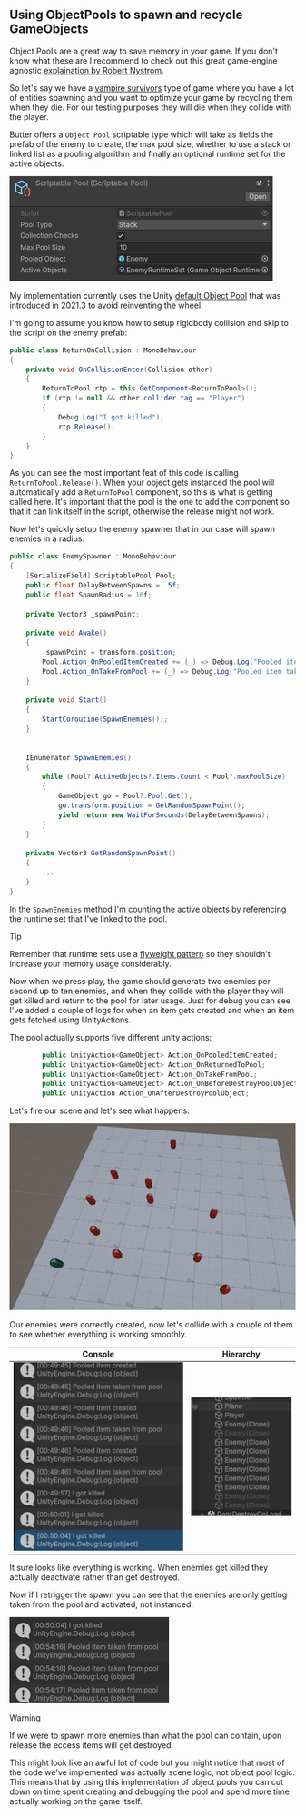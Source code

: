 ## Using ObjectPools to spawn and recycle GameObjects
Object Pools are a great way to save memory in your game. If you don't know what these are I recommend to check out this great game-engine agnostic [explaination by Robert Nystrom](https://gameprogrammingpatterns.com/object-pool.html).

So let's say we have a [vampire survivors](https://store.steampowered.com/app/1794680/Vampire_Survivors/) type of game where you have a lot of entities spawning and you want to optimize your game by recycling them when they die. For our testing purposes they will die when they collide with the player.

Butter offers a `Object Pool` scriptable type which will take as fields the prefab of the enemy to create, the max pool size, whether to use a stack or linked list as a pooling algorithm and finally an optional runtime set for the active objects.

![](/Docs~/Assets/Object_Pool.png)

My implementation currently uses the Unity [default Object Pool](https://docs.unity3d.com/6000.0/Documentation/ScriptReference/Pool.IObjectPool_1.html) that was introduced in 2021.3 to avoid reinventing the wheel.

I'm going to assume you know how to setup rigidbody collision and skip to the script on the enemy prefab:

```csharp
public class ReturnOnCollision : MonoBehaviour
{
    private void OnCollisionEnter(Collision other)
    {
        ReturnToPool rtp = this.GetComponent<ReturnToPool>();
        if (rtp != null && other.collider.tag == "Player")
        {
            Debug.Log("I got killed");
            rtp.Release();
        }
    }
}
```

As you can see the most important feat of this code is calling `ReturnToPool.Release()`. When your object gets instanced the pool will automatically add a `ReturnToPool` component, so this is what is getting called here. It's important that the pool is the one to add the component so that it can link itself in the script, otherwise the release might not work.

Now let's quickly setup the enemy spawner that in our case will spawn enemies in a radius.

```csharp
public class EnemySpawner : MonoBehaviour
{
    [SerializeField] ScriptablePool Pool;
    public float DelayBetweenSpawns = .5f;
    public float SpawnRadius = 10f;
    
    private Vector3 _spawnPoint;

    private void Awake()
    {
        _spawnPoint = transform.position;
        Pool.Action_OnPooledItemCreated += (_) => Debug.Log("Pooled item created");
        Pool.Action_OnTakeFromPool += (_) => Debug.Log("Pooled item taken from pool");
    } 

    private void Start()
    {
        StartCoroutine(SpawnEnemies());
    }


    IEnumerator SpawnEnemies()
    {
        while (Pool?.ActiveObjects?.Items.Count < Pool?.maxPoolSize)
        {
            GameObject go = Pool?.Pool.Get();
            go.transform.position = GetRandomSpawnPoint();
            yield return new WaitForSeconds(DelayBetweenSpawns);
        }
    }

    private Vector3 GetRandomSpawnPoint()
    {
        ...
    }
}
```

In the `SpawnEnemies` method I'm counting the active objects by referencing the runtime set that I've linked to the pool.

> [!tip]
> Remember that runtime sets use a [flyweight pattern](https://gameprogrammingpatterns.com/flyweight.html) so they shouldn't increase your memory usage considerably.

Now when we press play, the game should generate two enemies per second up to ten enemies, and when they collide with the player they will get killed and return to the pool for later usage. Just for debug you can see I've added a couple of logs for when an item gets created and when an item gets fetched using UnityActions. 

The pool actually supports five different unity actions:
```csharp
        public UnityAction<GameObject> Action_OnPooledItemCreated;
        public UnityAction<GameObject> Action_OnReturnedToPool;
        public UnityAction<GameObject> Action_OnTakeFromPool;
        public UnityAction<GameObject> Action_OnBeforeDestroyPoolObject;
        public UnityAction Action_OnAfterDestroyPoolObject;
```

Let's fire our scene and let's see what happens.

![](/Docs~/Assets/Enemy_Pool.png)

Our enemies were correctly created, now let's collide with a couple of them to see whether everything is working smoothly.

| Console | Hierarchy |
| - | - |
| ![](/Docs~/Assets/Pool_Console_1.png) | ![](/Docs~/Assets/Pool_Hierarchy.png) |

It sure looks like everything is working. When enemies get killed they actually deactivate rather than get destroyed.

Now if I retrigger the spawn you can see that the enemies are only getting taken from the pool and activated, not instanced.

![](/Docs~/Assets/Pool_Retrigger.png)

> [!warning]
> If we were to spawn more enemies than what the pool can contain, upon release the eccess items will get destroyed.

This might look like an awful lot of code but you might notice that most of the code we've implemented was actually scene logic, not object pool logic. 
This means that by using this implementation of object pools you can cut down on time spent creating and debugging the pool and spend more time actually working on the game itself.